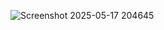 
![Screenshot 2025-05-17 204645](https://github.com/user-attachments/assets/8db884b1-7357-4d57-807c-99f2b71b7e81)

